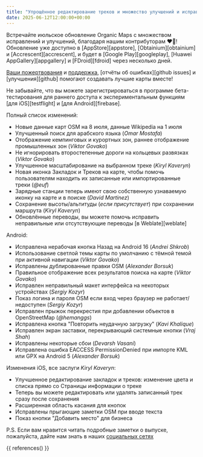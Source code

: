 ```yaml
---
title: "Упрощённое редактирование треков и множество улучшений и исправлений в июльском обновлении Organic Maps"
date: 2025-06-12T12:00:00+00:00
---
```


Встречайте июльское обновление Organic Maps с множеством исправлений и улучшений, благодаря нашим контрибуторам ❤️💪! Обновление уже доступно в [AppStore][appstore], [Obtainium][obtainium] и [Accrescent][accrescent], и будет в [Google Play][googleplay], [Huawei AppGallery][appgallery] и [FDroid][fdroid] через несколько дней.

[Ваши пожертвования](@/donate/index.md) и [поддержка](@/contribute/index.md), [отчёты об ошибках][github issues] и [улучшения][github] помогают создавать лучшие карты вместе!

Не забывайте, что вы можете зарегистрироваться в программе бета-тестирования для раннего доступа к экспериментальным функциям [для iOS][testflight] и [для Android][firebase].

Полный список изменений:
- Новые данные карт OSM на 8 июля, данные Wikipedia на 1 июля
- Улучшенный поиск для арабского языка (_Omar Mostafa_)
- Отображение кемпинговых и курортных зон, раннее отображение промышленных зон (_Viktor Govako_)
- Не игнорировать второстепенные дороги на кольцевых развязках (_Viktor Govako_)
- Улучшенное масштабирование на выбранном треке (_Kiryl Kaveryn_)
- Новая иконка Закладок и Треков на карте, чтобы помочь пользователям находить их записанные или импортированные треки (_@euf_)
- Зарядные станции теперь имеют свою собственную узнаваемую иконку на карте и в поиске (_David Martinez_)
- Сохранение высоты/альтитуды (_если присутствует_) при сохранении маршрута (_Kiryl Kaveryn_)
- Обновлённые переводы, вы можете помочь исправить неправильные или отсутствующие переводы [в Weblate][weblate]

Android:
- Исправлена нерабочая кнопка Назад на Android 16 (_Andrei Shkrob_)
- Использование светлой темы карты по умолчанию с тёмной темой при активной навигации (_Viktor Govako_)
- Исправлены дублированные правки OSM (_Alexander Borsuk_)
- Правильное отображение всех результатов поиска на карте (_Viktor Govako_)
- Исправлен неправильный макет интерфейса на некоторых устройствах (_Sergiy Kozyr_)
- Показ логина и пароля OSM если вход через браузер не работает/недоступен (_Sergiy Kozyr_)
- Исправлен прыжок перекрестия при добавлении объектов в OpenStreetMap (_@hemanggs_)
- Исправлена кнопка "Повторить неудачную загрузку" (_Kavi Khalique_)
- Исправлен экран заставки, перекрывающий системные кнопки (_Vraj Shah_)
- Исправлены некоторые сбои (_Devarsh Vasani_)
- Исправлена ошибка EACCESS PermissionDenied при импорте KML или GPX на Android 5 (_Alexander Borsuk_)

Изменения iOS, все заслуги _Kiryl Kaveryn_:
- Улучшенное редактирование закладок и треков: изменение цвета и списка прямо со Страницы информации о треке
- Теперь вы можете редактировать или удалять записанный трек сразу после сохранения
- Расширенная область касания для кнопок
- Исправлены прыгающие заметки OSM при вводе текста
- Показ кнопки "Добавить место" для бизнеса

P.S. Если вам нравится читать подробные заметки о выпуске, пожалуйста, дайте нам знать в наших [социальных сетях](/#community)

{{ references() }}
